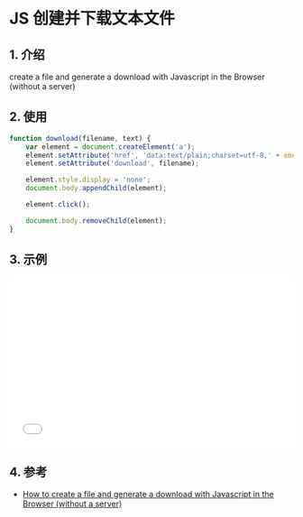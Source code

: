 <!--#region
@author 吴钦飞
@email wuqinfei@qq.com
@create date 2023-12-06 16:07:57
@modify date 2023-12-06 16:07:58
@desc [description]
#endregion-->


# JS 创建并下载文本文件

## 1. 介绍

create a file and generate a download with Javascript in the Browser (without a server)

## 2. 使用

```js
function download(filename, text) {
    var element = document.createElement('a');
    element.setAttribute('href', 'data:text/plain;charset=utf-8,' + encodeURIComponent(text));
    element.setAttribute('download', filename);

    element.style.display = 'none';
    document.body.appendChild(element);

    element.click();

    document.body.removeChild(element);
}
```

## 3. 示例

<iframe width="100%" height="300" src="//jsfiddle.net/forwardNow/x059vj3s/1/embedded/js,html,result/" allowfullscreen="allowfullscreen" allowpaymentrequest frameborder="0"></iframe>

## 4. 参考

* [How to create a file and generate a download with Javascript in the Browser (without a server)](https://ourcodeworld.com/articles/read/189/how-to-create-a-file-and-generate-a-download-with-javascript-in-the-browser-without-a-server)